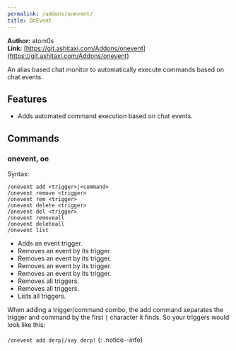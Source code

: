 ```yaml
---
permalink: /addons/onevent/
title: OnEvent
---
```


**Author:** atom0s<br/>
**Link:** [https://git.ashitaxi.com/Addons/onevent](https://git.ashitaxi.com/Addons/onevent)

An alias based chat monitor to automatically execute commands based on chat events.

## Features

  * Adds automated command execution based on chat events.

## Commands

### onevent, oe
Syntax:
```
/onevent add <trigger>|<command>
/onevent remove <trigger>
/onevent rem <trigger>
/onevent delete <trigger>
/onevent del <trigger>
/onevent removeall
/onevent deleteall
/onevent list
```
  * Adds an event trigger.
  * Removes an event by its trigger.
  * Removes an event by its trigger.
  * Removes an event by its trigger.
  * Removes an event by its trigger.
  * Removes all triggers.
  * Removes all triggers.
  * Lists all triggers.

When adding a trigger/command combo, the add command separates the trigger and command by the first `|` character it finds. So your triggers would look like this:<br/><br/>
`/onevent add derp|/say derp!`
{: .notice--info}